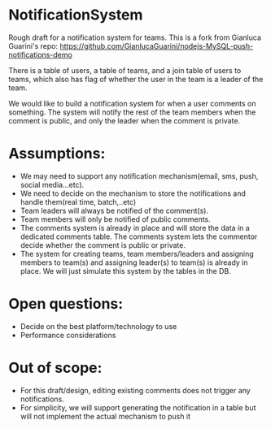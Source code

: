 # NotificationSystem
Rough draft for a notification system for teams. 
This is a fork from Gianluca Guarini's repo: https://github.com/GianlucaGuarini/nodejs-MySQL-push-notifications-demo

There is a table of users, a table of teams, and a join table of users to teams, which also has flag of whether the user in the team is a leader of the team.

We would like to build a notification system for when a user comments on something. The system will notify the rest of the team members when the comment is public, and only the leader when the comment is private.

# Assumptions:
* We may need to support any notification mechanism(email, sms, push, social media...etc). 
* We need to decide on the mechanism to store the notifications and handle them(real time, batch,..etc)
* Team leaders will always be notified of the comment(s).
* Team members will only be notified of public comments. 
* The comments system is already in place and will store the data in a dedicated comments table. 
  The comments system lets the commentor decide whether the comment is public or private.
* The system for creating teams, team members/leaders and assigning members to team(s) and assigning leader(s) to team(s) is already in place. We will just simulate this system by the tables in the DB. 

# Open questions:
* Decide on the best platform/technology to use 
* Performance considerations

# Out of scope:
* For this draft/design, editing existing comments does not trigger any notifications.
* For simplicity, we will support generating the notification in a table but will not implement the actual mechanism to push it
